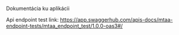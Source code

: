 Dokumentácia ku aplikácii

Api endpoint test link: 
https://app.swaggerhub.com/apis-docs/mtaa-endpoint-tests/mtaa_endpoint_test/1.0.0-oas3#/
